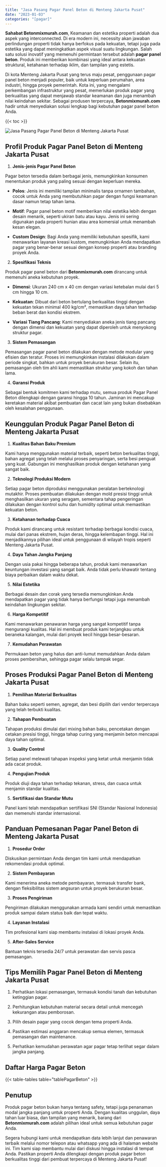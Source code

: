 ```yaml
---
title: "Jasa Pasang Pagar Panel Beton di Menteng Jakarta Pusat"
date: "2023-01-03"
categories: "[pagar]"
---
```


**Sahabat Betonmixmurah.com**, Keamanan dan estetika properti adalah dua aspek yang interconnected. Di era modern ini, necessity akan jawaban perlindungan properti tidak hanya berfokus pada kekuatan, tetapi juga pada estetika yang dapat meningkatkan aspek visual suatu lingkungan. Salah satu solusi inovatif yang memenuhi permintaan tersebut adalah **pagar panel beton**. Produk ini memberikan kombinasi yang ideal antara kekuatan struktural, ketahanan terhadap iklim, dan tampilan yang estetis.  

Di kota Menteng Jakarta Pusat yang terus maju pesat, penggunaan pagar panel beton menjadi populer, baik untuk keperluan perumahan, area industri, hingga proyek pemerintah. Kota ini, yang mengalami perkembangan infrastruktur yang pesat, memerlukan produk pagar yang berkualitas yang dapat menjawab standar keamanan dan juga menambah nilai keindahan sekitar. Sebagai produsen terpercaya, **Betonmixmurah.com** hadir untuk menyediakan solusi lengkap bagi kebutuhan pagar panel beton Anda.

{{< toc >}}

![Jasa Pasang Pagar Panel Beton di Menteng Jakarta Pusat](/images/pagar/pagar-beton-07.jpg)

## Profil Produk Pagar Panel Beton di Menteng Jakarta Pusat

1. **Jenis-jenis Pagar Panel Beton**  

Pagar beton tersedia dalam berbagai jenis, memungkinkan konsumen menentukan produk yang paling sesuai dengan keperluan mereka.  

- **Polos**: Jenis ini memiliki tampilan minimalis tanpa ornamen tambahan, cocok untuk Anda yang membutuhkan pagar dengan fungsi keamanan dasar namun tetap tahan lama.  

- **Motif**: Pagar panel beton motif memberikan nilai estetika lebih dengan desain menarik, seperti ukiran batu atau kayu. Jenis ini sering digunakan pada properti hunian atau area komersial untuk menambah kesan elegan.  

- **Custom Design**: Bagi Anda yang memiliki kebutuhan spesifik, kami menawarkan layanan kreasi kustom, memungkinkan Anda mendapatkan pagar yang benar-benar sesuai dengan konsep properti atau branding proyek Anda.  

2. **Spesifikasi Teknis**  

Produk pagar panel beton dari **Betonmixmurah.com** dirancang untuk memenuhi aneka kebutuhan proyek.  

- **Dimensi**: Ukuran 240 cm x 40 cm dengan variasi ketebalan mulai dari 5 cm hingga 10 cm.  

- **Kekuatan**: Dibuat dari beton bertulang berkualitas tinggi dengan kekuatan tekan minimal 400 kg/cm², memastikan daya tahan terhadap beban berat dan kondisi ekstrem.  

- **Variasi Tiang Pancang**: Kami menyediakan aneka jenis tiang pancang dengan dimensi dan kekuatan yang dapat diperoleh untuk menyokong struktur pagar.  

3. **Sistem Pemasangan**  

Pemasangan pagar panel beton dilakukan dengan metode modular yang efisien dan teratur. Proses ini memungkinkan instalasi dilakukan dalam periode singkat, bahkan untuk proyek berukuran besar. Selain itu, pemasangan oleh tim ahli kami memastikan struktur yang kokoh dan tahan lama.  

4. **Garansi Produk**  

Sebagai bentuk komitmen kami terhadap mutu, semua produk Pagar Panel Beton dilengkapi dengan garansi hingga 10 tahun. Jaminan ini mencakup keretakan material akibat pembuatan dan cacat lain yang bukan disebabkan oleh kesalahan penggunaan.

## Keunggulan Produk Pagar Panel Beton di Menteng Jakarta Pusat 

1. **Kualitas Bahan Baku Premium**  

Kami hanya menggunakan material terbaik, seperti beton berkualitas tinggi, bahan agregat yang telah melalui proses penyaringan, serta besi penguat yang kuat. Gabungan ini menghasilkan produk dengan ketahanan yang sangat baik.  

2. **Teknologi Produksi Modern**  

Setiap pagar beton diproduksi menggunakan peralatan berteknologi mutakhir. Proses pembuatan dilakukan dengan mold presisi tinggi untuk menghasilkan ukuran yang seragam, sementara tahap pengeringan dilakukan dengan kontrol suhu dan humidity optimal untuk memastikan kekuatan beton.  

3. **Ketahanan terhadap Cuaca**  

Produk kami dirancang untuk resistant terhadap berbagai kondisi cuaca, mulai dari panas ekstrem, hujan deras, hingga kelembapan tinggi. Hal ini menjadikannya pilihan ideal untuk penggunaan di wilayah tropis seperti Menteng Jakarta Pusat.  

4. **Daya Tahan Jangka Panjang**  

Dengan usia pakai hingga beberapa tahun, produk kami menawarkan keuntungan investasi yang sangat baik. Anda tidak perlu khawatir tentang biaya perbaikan dalam waktu dekat.  

5. **Nilai Estetika**  

Berbagai desain dan corak yang tersedia memungkinkan Anda mendapatkan pagar yang tidak hanya berfungsi tetapi juga menambah keindahan lingkungan sekitar.  

6. **Harga Kompetitif**  

Kami menawarkan penawaran harga yang sangat kompetitif tanpa mengurangi kualitas. Hal ini membuat produk kami terjangkau untuk beraneka kalangan, mulai dari proyek kecil hingga besar-besaran.  

7. **Kemudahan Perawatan**  

Permukaan beton yang halus dan anti-lumut memudahkan Anda dalam proses pembersihan, sehingga pagar selalu tampak segar.

## Proses Produksi Pagar Panel Beton di Menteng Jakarta Pusat

1. **Pemilihan Material Berkualitas**  

Bahan baku seperti semen, agregat, dan besi dipilih dari vendor terpercaya yang telah terbukti kualitas.

2. **Tahapan Pembuatan**  

Tahapan produksi dimulai dari mixing bahan baku, pencetakan dengan cetakan presisi tinggi, hingga tahap curing yang menjamin beton mencapai daya tahan optimal.

3. **Quality Control**  

Setiap panel melewati tahapan inspeksi yang ketat untuk menjamin tidak ada cacat produk.

4. **Pengujian Produk**  

Produk diuji daya tahan terhadap tekanan, stress, dan cuaca untuk menjamin standar kualitas.

5. **Sertifikasi dan Standar Mutu**  

Panel kami telah mendapatkan sertifikasi SNI (Standar Nasional Indonesia) dan memenuhi standar internasional.

## Panduan Pemesanan Pagar Panel Beton di Menteng Jakarta Pusat

1. **Prosedur Order**  

Diskusikan permintaan Anda dengan tim kami untuk mendapatkan rekomendasi produk optimal.

2. **Sistem Pembayaran**  

Kami menerima aneka metode pembayaran, termasuk transfer bank, dengan fleksibilitas sistem angsuran untuk proyek berukuran besar.

3. **Proses Pengiriman**  

Pengiriman dilakukan menggunakan armada kami sendiri untuk memastikan produk sampai dalam status baik dan tepat waktu.

4. **Layanan Instalasi**  

Tim profesional kami siap membantu instalasi di lokasi proyek Anda.

5. **After-Sales Service**  

Bantuan teknis tersedia 24/7 untuk perawatan dan servis pasca pemasangan.

## Tips Memilih Pagar Panel Beton di Menteng Jakarta Pusat

1. Perhatikan lokasi pemasangan, termasuk kondisi tanah dan kebutuhan ketinggian pagar.  

2. Perhitungkan kebutuhan material secara detail untuk mencegah kekurangan atau pemborosan.  

3. Pilih desain pagar yang cocok dengan tema properti Anda.  

4. Pastikan estimasi anggaran mencakup semua elemen, termasuk pemasangan dan maintenance.  

5. Perhatikan kemudahan perawatan agar pagar tetap terlihat segar dalam jangka panjang.

## Daftar Harga Pagar Beton

{{< table-tables table="tablePagarBeton" >}}

## Penutup

Produk pagar beton bukan hanya tentang safety, tetapi juga penanaman modal jangka panjang untuk properti Anda. Dengan kualitas unggulan, daya tahan luar biasa, dan tampilan yang menarik, barang dari **Betonmixmurah.com** adalah pilihan ideal untuk semua kebutuhan pagar Anda.  

Segera hubungi kami untuk mendapatkan data lebih lanjut dan penawaran terbaik melalui nomor telepon atau whatsapp yang ada di halaman website ini. Tim kami siap membantu mulai dari diskusi hingga instalasi di tempat Anda. Pastikan properti Anda dilengkapi dengan produk pagar beton berkualitas tinggi dari pembuat terpercaya di Menteng Jakarta Pusat!
